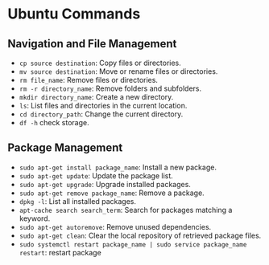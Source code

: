 # Ubuntu Commands

## Navigation and File Management
- `cp source destination`: Copy files or directories.
- `mv source destination`: Move or rename files or directories.
- `rm file_name`: Remove files or directories.
- `rm -r directory_name`: Remove folders and subfolders.
- `mkdir directory_name`: Create a new directory.
- `ls`: List files and directories in the current location.
- `cd directory_path`: Change the current directory.
- `df -h` check storage.

## Package Management
- `sudo apt-get install package_name`: Install a new package.
- `sudo apt-get update`: Update the package list.
- `sudo apt-get upgrade`: Upgrade installed packages.
- `sudo apt-get remove package_name`: Remove a package.
- `dpkg -l`: List all installed packages.
- `apt-cache search search_term`: Search for packages matching a keyword.
- `sudo apt-get autoremove`: Remove unused dependencies.
- `sudo apt-get clean`: Clear the local repository of retrieved package files.
- `sudo systemctl restart package_name | sudo service package_name restart`: restart package

